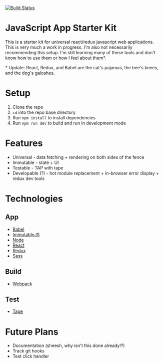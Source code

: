 [![Build Status](https://travis-ci.org/elliotdickison/js-app-starter.svg?branch=master)](https://travis-ci.org/elliotdickison/js-app-starter)

# JavaScript App Starter Kit

This is a starter kit for universal react/redux javascript web applications. This is very much a work in progress. I'm also not necessarily recommending this setup. I'm still learning many of these tools and don't know how to use them or how I feel about them*.

\* Update: React, Redux, and Babel are the cat's pajamas, the bee's knees, and the dog's galoshes.

# Setup

1. Clone the repo
2. `cd` into the repo base directory
3. Run `npm install` to install dependencies
4. Run `npm run dev` to build and run in development mode

# Features

* Universal - data fetching + rendering on both sides of the fence
* Immutable - state + UI
* Testable - TAP with tape
* Developable (?) - hot module replacement + in-browser error display + redux dev tools

# Technologies

## App
* [Babel](http://babeljs.io/)
* [ImmutableJS](https://facebook.github.io/immutable-js/)
* [Node](https://nodejs.org/)
* [React](http://facebook.github.io/react/)
* [Redux](https://github.com/rackt/redux)
* [Sass](http://sass-lang.com/)

## Build
* [Webpack](https://webpack.github.io/)

## Test
* [Tape](https://github.com/substack/tape)

# Future Plans

* Documentation (sheesh, why isn't this done already!?)
* Track git hooks
* Test click handler